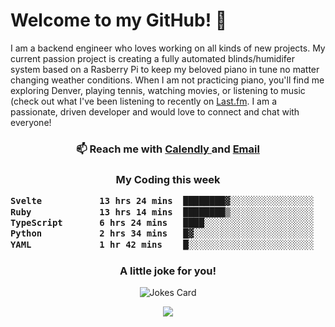 <h1> Welcome to my GitHub! 👋 </h1>


  I am a backend engineer who loves working on all kinds of new projects. My current passion project is creating a fully automated blinds/humidifer system based on a Rasberry Pi to keep my beloved piano in tune no matter changing weather conditions. When I am not practicing piano, you'll find me exploring Denver, playing tennis, watching movies, or listening to music (check out what I've been listening to recently on [Last.fm](https://www.last.fm/user/mballa000). I am a passionate, driven developer and would love to connect and chat with everyone!

<h3 align = "center"> 📫 Reach me with <a href = "https://calendly.com/msbrandt00/30min"> Calendly </a> and <a href="mailto:msbrandt00@gmail.com">Email</a> 
 </h3>


 
<div align = "center"
[![Anurag's GitHub stats](https://github-readme-stats.vercel.app/api?username=mbrandt00)](https://github.com/anuraghazra/github-readme-stats)
          </div>
<h3 align="center">
  My Coding this week
<!--START_SECTION:waka-->

```txt
Svelte           13 hrs 24 mins  ████████▓░░░░░░░░░░░░░░░░   34.25 %
Ruby             13 hrs 14 mins  ████████▒░░░░░░░░░░░░░░░░   33.83 %
TypeScript       6 hrs 24 mins   ████░░░░░░░░░░░░░░░░░░░░░   16.36 %
Python           2 hrs 34 mins   █▓░░░░░░░░░░░░░░░░░░░░░░░   06.59 %
YAML             1 hr 42 mins    █░░░░░░░░░░░░░░░░░░░░░░░░   04.35 %
```

<!--END_SECTION:waka-->

### A little joke for you!

![Jokes Card](https://readme-jokes.vercel.app/api?hideBorder)

<a href="https://www.linkedin.com/in/mbrandt00/"><img src="https://img.shields.io/badge/linkedin-%230077B5.svg?&style=for-the-badge&logo=linkedin&logoColor=white" /></a>
